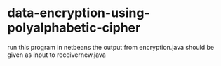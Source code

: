 # data-encryption-using-polyalphabetic-cipher
run this program in netbeans the output from encryption.java  should be given as input to receivernew.java
